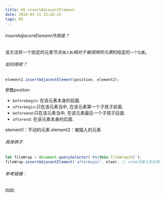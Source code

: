 ```yaml
---
title: H5-insertAdjacentElement
date: 2019-03-11 22:42:25
tags: H5
---
```


###### insertAdjacentElement作用是？
该方法将一个给定的元素节点`插入到`*相对于被调用的元素*的给定的`一个位置`。

###### 如何用呢？
```js
element1.insertAdjacentElement(position, element2);
```
参数positon:
+ `beforebegin`: 在该元素本身的前面.
+ `afterbegin`:只在该元素当中, 在该元素第一个子孩子前面.
+ `beforeend`:只在该元素当中, 在该元素最后一个子孩子后面.
+ `afterend`: 在该元素本身的后面.

element1：不动的元素
element2：被插入的元素

###### 具体例子
```js
let fileWrap = document.querySelector(`#${this.fileWrapId}`);
fileWrap.insertAdjacentElement('afterbegin', elem); // elem为插入的元素
```

###### 参考链接：
[mdn](https://developer.mozilla.org/zh-CN/docs/Web/API/Element/insertAdjacentElement)